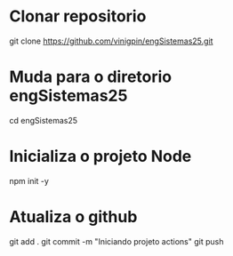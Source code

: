 # Clonar repositorio
git clone https://github.com/vinigpin/engSistemas25.git

# Muda para o diretorio engSistemas25
cd engSistemas25

# Inicializa o projeto Node
npm init -y

# Atualiza o github
git add .
git commit -m "Iniciando projeto actions"
git push

